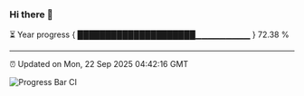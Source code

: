 ### Hi there 👋

⏳ Year progress { █████████████████████▁▁▁▁▁▁▁▁▁ } 72.38 %

---

⏰ Updated on Mon, 22 Sep 2025 04:42:16 GMT

![Progress Bar CI](https://github.com/IshwaranRudhara/GIT-ACTION/workflows/Progress%20Bar%20CI/badge.svg)
